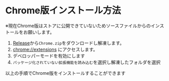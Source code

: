 # Chrome版インストール方法

※現在Chrome版はストアに公開できていないためソースファイルからのインストールをお願いします。

1. [Release](./releases)から`Chrome.zip`をダウンロードし解凍します。
2. [chrome://extensions](chrome://extensions) にアクセスします。
3. デベロッパーモードを有効にします
4. `パッケージ化されていない拡張機能を読み込む`を選択し解凍したフォルダを選択

以上の手順でChrome版をインストールすることができます
